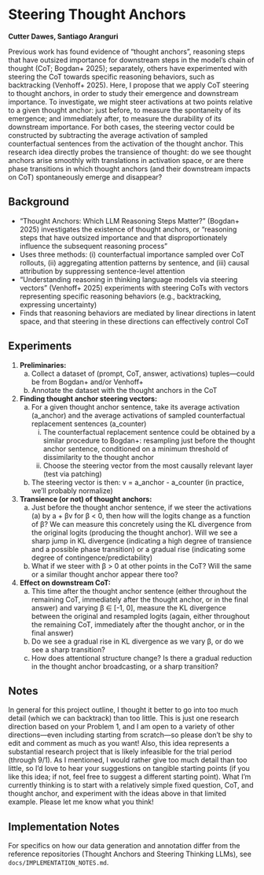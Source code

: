 # Steering Thought Anchors

**Cutter Dawes, Santiago Aranguri**

Previous work has found evidence of “thought anchors”, reasoning steps that have outsized importance for downstream steps in the model’s chain of thought (CoT; Bogdan+ 2025); separately, others have experimented with steering the CoT towards specific reasoning behaviors, such as backtracking (Venhoff+ 2025). Here, I propose that we apply CoT steering to thought anchors, in order to study their emergence and downstream importance. To investigate, we might steer activations at two points relative to a given thought anchor: just before, to measure the spontaneity of its emergence; and immediately after, to measure the durability of its downstream importance. For both cases, the steering vector could be constructed by subtracting the average activation of sampled counterfactual sentences from the activation of the thought anchor. This research idea directly probes the transience of thought: do we see thought anchors arise smoothly with translations in activation space, or are there phase transitions in which thought anchors (and their downstream impacts on CoT) spontaneously emerge and disappear?

## Background
- “Thought Anchors: Which LLM Reasoning Steps Matter?” (Bogdan+ 2025) investigates the existence of thought anchors, or “reasoning steps that have outsized importance and that disproportionately influence the subsequent reasoning process”
- Uses three methods: (i) counterfactual importance sampled over CoT rollouts, (ii) aggregating attention patterns by sentence, and (iii) causal attribution by suppressing sentence-level attention
- “Understanding reasoning in thinking language models via steering vectors” (Venhoff+ 2025) experiments with steering CoTs with vectors representing specific reasoning behaviors (e.g., backtracking, expressing uncertainty)
- Finds that reasoning behaviors are mediated by linear directions in latent space, and that steering in these directions can effectively control CoT

## Experiments
1.  **Preliminaries:**
        <ol type="a">
            <li>Collect a dataset of (prompt, CoT, answer, activations) tuples—could be from Bogdan+ and/or Venhoff+</li>
            <li>Annotate the dataset with the thought anchors in the CoT</li>
        </ol>
2.  **Finding thought anchor steering vectors:**
        <ol type="a">
            <li>For a given thought anchor sentence, take its average activation (a_anchor) and the average activations of sampled counterfactual replacement sentences (a_counter)
                <ol type="i">
                    <li>The counterfactual replacement sentence could be obtained by a similar procedure to Bogdan+: resampling just before the thought anchor sentence, conditioned on a minimum threshold of dissimilarity to the thought anchor</li>
                    <li>Choose the steering vector from the most causally relevant layer (test via patching)</li>
                </ol>
            </li>
            <li>The steering vector is then: v = a_anchor - a_counter (in practice, we’ll probably normalize)</li>
        </ol>
3.  **Transience (or not) of thought anchors:**
        <ol type="a">
            <li>Just before the thought anchor sentence, if we steer the activations (a) by a + βv for β < 0, then how will the logits change as a function of β? We can measure this concretely using the KL divergence from the original logits (producing the thought anchor). Will we see a sharp jump in KL divergence (indicating a high degree of transience and a possible phase transition) or a gradual rise (indicating some degree of contingence/predictability)</li>
            <li>What if we steer with β > 0 at other points in the CoT? Will the same or a similar thought anchor appear there too?</li>
        </ol>
4.  **Effect on downstream CoT:**
        <ol type="a">
            <li>This time after the thought anchor sentence (either throughout the remaining CoT, immediately after the thought anchor, or in the final answer) and varying β ∈ [-1, 0], measure the KL divergence between the original and resampled logits (again, either throughout the remaining CoT, immediately after the thought anchor, or in the final answer)</li>
            <li>Do we see a gradual rise in KL divergence as we vary β, or do we see a sharp transition?</li>
            <li>How does attentional structure change? Is there a gradual reduction in the thought anchor broadcasting, or a sharp transition?</li>
        </ol>

## Notes
In general for this project outline, I thought it better to go into too much detail (which we can backtrack) than too little. This is just one research direction based on your Problem 1, and I am open to a variety of other directions—even including starting from scratch—so please don’t be shy to edit and comment as much as you want!
Also, this idea represents a substantial research project that is likely infeasible for the trial period (through 9/1). As I mentioned, I would rather give too much detail than too little, so I’d love to hear your suggestions on tangible starting points (if you like this idea; if not, feel free to suggest a different starting point). What I’m currently thinking is to start with a relatively simple fixed question, CoT, and thought anchor, and experiment with the ideas above in that limited example. Please let me know what you think!

## Implementation Notes
For specifics on how our data generation and annotation differ from the reference repositories (Thought Anchors and Steering Thinking LLMs), see `docs/IMPLEMENTATION_NOTES.md`.
